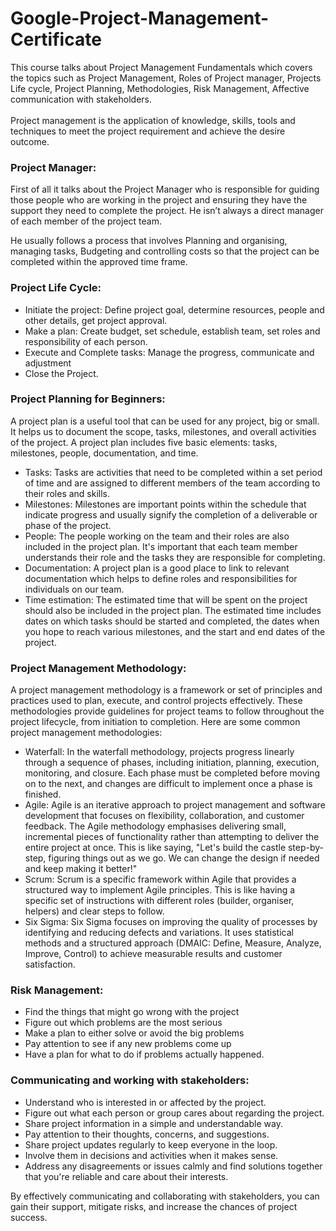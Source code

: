 <div>
    <div>
        <h1> Google-Project-Management-Certificate </h1>
        <p>
        This course talks about Project Management Fundamentals which covers the topics such as Project Management, Roles of Project manager, Projects Life cycle, Project Planning, Methodologies, Risk Management, Affective communication with stakeholders.<br> <br>
        Project management is the application of knowledge, skills, tools and techniques to meet the project requirement and achieve the desire outcome. 
        </p>
    </div>

<div>

<h3> Project Manager: </h3>
        <p>
        First of all it talks about the Project Manager who is responsible for guiding those people who are working in the project and ensuring they have the support they need to complete the project. He isn’t always a direct manager of each member of the project team. </p>
        <p>
        He usually follows a process that involves Planning and organising, managing tasks, Budgeting and controlling costs so that the project can be completed within the approved time frame. 
        </p>
    </div>

<div>
        <h3> Project Life Cycle:</h3>
        <ul>
            <li> Initiate the project: Define project goal, determine resources, people and other details, get project approval. </li>
            <li> Make a plan: Create budget, set schedule, establish team, set roles and responsibility of each person. </li>
            <li> Execute and Complete tasks: Manage the progress, communicate and adjustment </li>
            <li> Close the Project.</li>
        </ul>
    </div>


<div>
        <h3> Project Planning for Beginners: </h3>
        <p> A project plan is a useful tool that can be used for any project, big or small. It helps us to document the scope, tasks, milestones, and overall activities of the project. A project plan includes five basic elements: tasks, milestones, people, documentation, and time.
        </p>
        <ul>
            <li> Tasks:  Tasks are activities that need to be completed within a set period of time and are assigned to different members of the team according to their roles and skills.</li>
            <li> Milestones: Milestones are important points within the schedule that indicate progress and usually signify the completion of a deliverable or phase of the project.</li>
            <li> People: The people working on the team and their roles are also included in the project plan. It's important that each team member understands their role and the tasks they are responsible for completing.</li>
            <li> Documentation: A project plan is a good place to link to relevant documentation which helps to define roles and responsibilities for individuals on our team.</li>
            <li> Time estimation: The estimated time that will be spent on the project should also be included in the project plan. The estimated time includes dates on which tasks should be started and completed, the dates when you hope to reach various milestones, and the start and end dates of the project.</li>
        </ul>
    </div>

<div> 
        <h3> Project Management Methodology: </h3>
        <p> A project management methodology is a framework or set of principles and practices used to plan, execute, and control projects effectively. These methodologies provide guidelines for project teams to follow throughout the project lifecycle, from initiation to completion. Here are some common project management methodologies: </p>
        <ul>
            <li> Waterfall:  In the waterfall methodology, projects progress linearly through a sequence of phases, including initiation, planning, execution, monitoring, and closure. Each phase must be completed before moving on to the next, and changes are difficult to implement once a phase is finished.</li>
            <li> Agile: Agile is an iterative approach to project management and software development that focuses on flexibility, collaboration, and customer feedback. The Agile methodology emphasises delivering small, incremental pieces of functionality rather than attempting to deliver the entire project at once. This is like saying, "Let's build the castle step-by-step, figuring things out as we go. We can change the design if needed and keep making it better!"</li>
            <li> Scrum: Scrum is a specific framework within Agile that provides a structured way to implement Agile principles. This is like having a specific set of instructions with different roles (builder, organiser, helpers) and clear steps to follow.</li>
            <li> Six Sigma: Six Sigma focuses on improving the quality of processes by identifying and reducing defects and variations. It uses statistical methods and a structured approach (DMAIC: Define, Measure, Analyze, Improve, Control) to achieve measurable results and customer satisfaction.</li>            
        </ul>
    </div>

<div>
        <h3> Risk Management: </h3>
        <ul>
            <li> Find the things that might go wrong with the project</li>
            <li> Figure out which problems are the most serious</li>
            <li> Make a plan to either solve or avoid the big problems</li>
            <li> Pay attention to see if any new problems come up</li>
            <li> Have a plan for what to do if problems actually happened.</li>
        </ul>
    </div>

<div>
        <h3> Communicating and working with stakeholders: </h3>
        <ul> 
            <li> Understand who is interested in or affected by the project.</li>
            <li> Figure out what each person or group cares about regarding the project.</li>
            <li> Share project information in a simple and understandable way.</li>
            <li> Pay attention to their thoughts, concerns, and suggestions.</li>
            <li> Share project updates regularly to keep everyone in the loop.</li>
            <li> Involve them in decisions and activities when it makes sense.</li>
            <li> Address any disagreements or issues calmly and find solutions together that you're reliable and care about their interests.</li>
        </ul>
        <p>
        By effectively communicating and collaborating with stakeholders, you can gain their support, mitigate risks, and increase the chances of project success.
        </p>
    </div>
</div>

